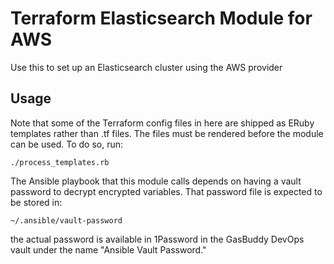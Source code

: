 # Terraform Elasticsearch Module for AWS

Use this to set up an Elasticsearch cluster using the AWS provider

## Usage

Note that some of the Terraform config files in here are shipped as ERuby templates rather than .tf files. The files must be rendered before the module can be used. To do so, run:

```
./process_templates.rb
```

The Ansible playbook that this module calls depends on having a vault password to decrypt encrypted variables. That password file is expected to be stored in:

```
~/.ansible/vault-password
```

the actual password is available in 1Password in the GasBuddy DevOps vault under the name "Ansible Vault Password."
